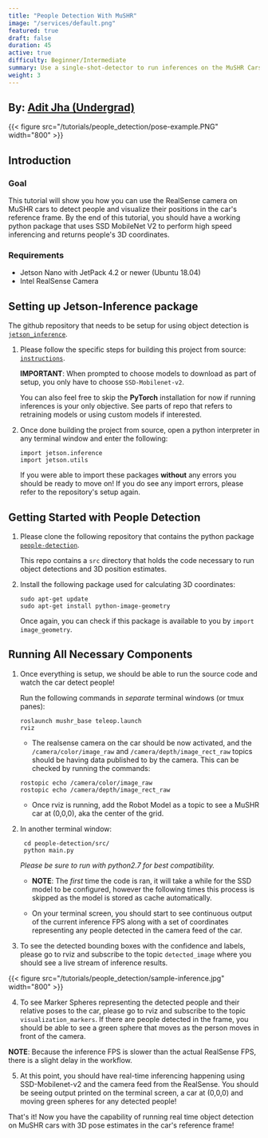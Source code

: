 ```yaml
---
title: "People Detection With MuSHR"
image: "/services/default.png"
featured: true
draft: false
duration: 45
active: true
difficulty: Beginner/Intermediate
summary: Use a single-shot-detector to run inferences on the MuSHR Cars!
weight: 3
---
```


<h2> By: <a href=https://www.linkedin.com/in/aditmjha/>Adit Jha (Undergrad)</a></h2>
{{< figure src="/tutorials/people_detection/pose-example.PNG" width="800" >}}

## Introduction

### Goal 

This tutorial will show you how you can use the RealSense camera on MuSHR cars to detect people and visualize their positions in the car's reference frame.
By the end of this tutorial, you should have a working python package that uses SSD MobileNet V2 to perform
high speed inferencing and returns people's 3D coordinates.

### Requirements

- Jetson Nano with JetPack 4.2 or newer (Ubuntu 18.04)
- Intel RealSense Camera

## Setting up Jetson-Inference package

The github repository that needs to be setup for using object detection is [`jetson_inference`](https://github.com/dusty-nv/jetson-inference).
1. Please follow the specific steps for building this project from source: [`instructions`](https://github.com/dusty-nv/jetson-inference/blob/master/docs/building-repo-2.md).
   
   **IMPORTANT**: When prompted to choose models to download as part of setup, you only have to choose `SSD-Mobilenet-v2`. 
   
   You can also feel free to skip the **PyTorch** installation for now if running inferences is your only objective.
   See parts of repo that refers to retraining models or using custom models if interested.
   
2. Once done building the project from source, open a python interpreter in any terminal window and enter the following:
    
    ```
    import jetson.inference
    import jetson.utils
    ```
   
   If you were able to import these packages **without** any errors you should be ready to move on! If you do see any import errors, please refer to the repository's setup again.
    
## Getting Started with People Detection

1. Please clone the following repository that contains the python package [`people-detection`](https://github.com/prl-mushr/people_detection).

    This repo contains a `src` directory that holds the code necessary to run object detections and 3D position estimates.

2. Install the following package used for calculating 3D coordinates:
    ```
    sudo apt-get update
    sudo apt-get install python-image-geometry
    ```
    Once again, you can check if this package is available to you by `import image_geometry`.
 
## Running All Necessary Components
1. Once everything is setup, we should be able to run the source code and watch the car detect people!

    Run the following commands in *separate* terminal windows (or tmux panes):
    ```
    roslaunch mushr_base teleop.launch
    rviz
    ```
    - The realsense camera on the car should be now activated, and the `/camera/color/image_raw` and 
    `/camera/depth/image_rect_raw` topics should be having data published to by the camera. This can be
    checked by running the commands:
    ```
    rostopic echo /camera/color/image_raw
    rostopic echo /camera/depth/image_rect_raw
   ```
    
    - Once rviz is running, add the Robot Model as a topic to see a MuSHR car at (0,0,0), aka the center of the grid.
    
2. In another terminal window:
    ```
     cd people-detection/src/
     python main.py
    ``` 
    *Please be sure to run with *python2.7* for best compatibility.*
    
    - **NOTE**: The *first* time the code is ran, it will take a while for the SSD model to be configured, however
the following times this process is skipped as the model is stored as cache automatically.

    - On your terminal screen, you should start to see continuous output of the current inference FPS along with a set of
coordinates representing any people detected in the camera feed of the car.
    
3. To see the detected bounding boxes with the confidence and labels, please go to rviz and subscribe
to the topic `detected_image` where you should see a live stream of inference results.

{{< figure src="/tutorials/people_detection/sample-inference.jpg" width="800" >}}

4. To see Marker Spheres representing the detected people and their relative poses to the car, please go to rviz
and subscribe to the topic `visualization_markers`. If there are people detected in the frame, you should
be able to see a green sphere that moves as the person moves in front of the camera. 

**NOTE**: Because the inference FPS is slower than the actual RealSense FPS, there is a slight delay in the workflow.

5. At this point, you should have real-time inferencing happening using SSD-Mobilenet-v2 and the camera feed from the RealSense.
You should be seeing output printed on the terminal screen, a car at (0,0,0) and moving green spheres for any detected people!

That's it! Now you have the capability of running real time object detection on MuSHR cars with 3D pose estimates in the 
car's reference frame! 